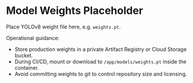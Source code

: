 # Model Weights Placeholder

Place YOLOv8 weight file here, e.g. `weights.pt`.

Operational guidance:
- Store production weights in a private Artifact Registry or Cloud Storage bucket.
- During CI/CD, mount or download to `/app/models/weights.pt` inside the container.
- Avoid committing weights to git to control repository size and licensing.
